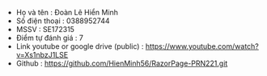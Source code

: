 ﻿+ Họ và tên : Đoàn Lê Hiển Minh
+ Số điện thoại : 0388952744
+ MSSV : SE172315
+ Điểm tự đánh giá : 7
+ Link youtube or google drive (public) : https://www.youtube.com/watch?v=Xs1nbzJ1LSE
+ Github : https://github.com/HienMinh56/RazorPage-PRN221.git